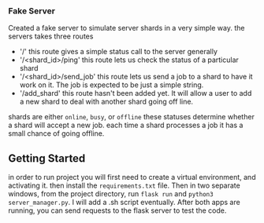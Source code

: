 ### Fake Server ###
Created a fake server to simulate server shards in a very simple way. the servers takes three routes

- '/' this route gives a simple status call to the server generally
- '/<shard_id>/ping' this route lets us check the status of a particular shard
- '/<shard_id>/send_job' this route lets us send a job to a shard to have it work on it. The job is expected to be just a simple string.
- '/add_shard' this route hasn't been added yet. It will allow a user to add a new shard to deal with another shard going off line.

shards are either `online`, `busy`, or `offline` these statuses determine whether a shard will accept a new job.
each time a shard processes a job it has a small chance of going offline.

## Getting Started ##
in order to run project you will first need to create a virtual environment, and activating it. then install the `requirements.txt` file.
Then in two separate windows, from the project directory, run `flask run` and `python3 server_manager.py`. I will add a .sh script eventually.
After both apps are running, you can send requests to the flask server to test the code.
